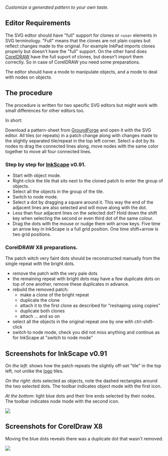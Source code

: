 _Customize a generated pattern to your own taste._


Editor Requirements
-------------------

The SVG editor should have "full" support for clones or `<use>` elements in SVG terminology. "Full" means that the clones are not plain copies but reflect changes made to the original. For example InkPad imports clones properly but doesn't have the "full" support. On the other hand does [CorelDRAW] have the full suport of clones, but doesn't import them correctly. So in case of CorelDRAW you need some preparations.

The editor should have a mode to manipulate objects, and a mode to deal with nodes on objects.


The procedure
-------------

The procedure is written for two specific SVG editors but might work with small differences for other editors too.

In short:

Download a pattern-sheet from [GroundForge] and open it with the SVG editor. 
All tiles (or repeats) in a patch change along with changes made to the slightly separated tile/repeat in the top left corner. Select a dot by its nodes to drag the connected lines along, move nodes with the same color together to move all four connected lines.

[InkScape]: http://inkscape.org
[CorelDRAW]: http://www.coreldraw.com/en/product/graphic-design-software/
[GroundForge]: https://d-bl.github.io/GroundForge/

### Step by step for [InkScape] v0.91.

* Start with object mode.
* Right-click the tile that sits next to the cloned patch to enter the group of objects.
* Select all the objects in the group of the tile.
* Switch to node mode.
* Select a dot by dragging a square around it. This way the end of the adjacent lines are also selected and will move along with the dot.
* Less than four adjacent lines on the selected dot? Hold down the shift key when selecting the second or even third dot of the same colour.
* Drag the dots with the mouse or nudge them with arrow keys. Five time an arrow key in InkScape is a full grid position. One time shift+arrow is two grid positions.

### CorelDRAW X8 preparations.

The patch witch very faint dots should be reconstructed manually from the single repeat with the bright dots.

* remove the patch with the very pale dots
* the remaining repeat with bright dots may have a few duplicate dots on top of one another, remove these duplicates in advance.
* rebuild the removed patch:
  * make a clone of the bright repeat
  * duplicate the clone
  * attach it to the first clone as described for "reshaping using copies"
  * duplicate both clones
  * attach ... and so on
* select all the objects in the original repeat one by one with ctrl-shift-click
* switch to node mode, check you did not miss anything and continue as for InkScape at "switch to node mode"


Screenshots for InkScape v0.91
------------------------------

_On the left_: shows how the patch repeats the slightly off-set "tile" in the top left, not unlike the [logo] tiles.

_On the right_: dots selected as objects, note the dashed rectangles around the two selected dots. The toolbar indicates object mode with the first icon.

_At the bottom_: light blue dots and their line ends selected by their nodes. The toolbar indicates node mode with the second icon.

[logo]: https://d-bl.github.io/GroundForge/images/logo-medium.png
![](https://raw.githubusercontent.com/wiki/d-bl/GroundForge/images/reshape-using-clones.png)

Screenshots for CorelDraw X8
----------------------------

Moving the blue dots reveals there was a duplicate dot that wasn't removed.

![](https://raw.githubusercontent.com/wiki/d-bl/GroundForge/images/reshape-with-cdr.png)
